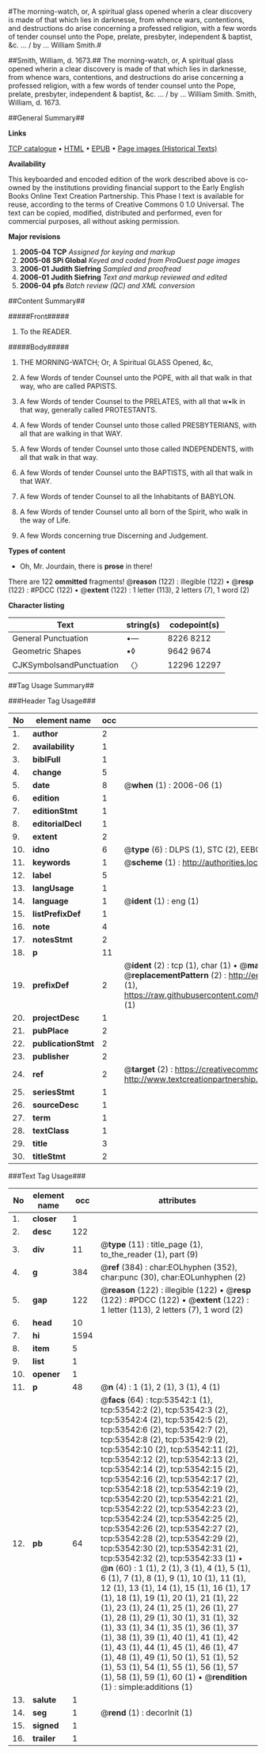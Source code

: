 #The morning-watch, or, A spiritual glass opened wherin a clear discovery is made of that which lies in darknesse, from whence wars, contentions, and destructions do arise concerning a professed religion, with a few words of tender counsel unto the Pope, prelate, presbyter, independent & baptist, &c. ... / by ... William Smith.#

##Smith, William, d. 1673.##
The morning-watch, or, A spiritual glass opened wherin a clear discovery is made of that which lies in darknesse, from whence wars, contentions, and destructions do arise concerning a professed religion, with a few words of tender counsel unto the Pope, prelate, presbyter, independent & baptist, &c. ... / by ... William Smith.
Smith, William, d. 1673.

##General Summary##

**Links**

[TCP catalogue](http://www.ota.ox.ac.uk/tcp/)  • 
[HTML](http://tei.it.ox.ac.uk/tcp/Texts-HTML/free/A60/A60643.html)  • 
[EPUB](http://tei.it.ox.ac.uk/tcp/Texts-EPUB/free/A60/A60643.epub) • 
[Page images (Historical Texts)](https://data.historicaltexts.jisc.ac.uk/view?pubId=eebo-12073972e&pageId=eebo-12073972e-53542-1)

**Availability**

This keyboarded and encoded edition of the
	       work described above is co-owned by the institutions
	       providing financial support to the Early English Books
	       Online Text Creation Partnership. This Phase I text is
	       available for reuse, according to the terms of Creative
	       Commons 0 1.0 Universal. The text can be copied,
	       modified, distributed and performed, even for
	       commercial purposes, all without asking permission.

**Major revisions**

1. __2005-04__ __TCP__ *Assigned for keying and markup*
1. __2005-08__ __SPi Global__ *Keyed and coded from ProQuest page images*
1. __2006-01__ __Judith Siefring__ *Sampled and proofread*
1. __2006-01__ __Judith Siefring__ *Text and markup reviewed and edited*
1. __2006-04__ __pfs__ *Batch review (QC) and XML conversion*

##Content Summary##

#####Front#####

1. To the READER.

#####Body#####

1. THE MORNING-WATCH; Or, A Spiritual GLASS Opened, &c,

1. A few Words of tender Counsel unto the POPE, with all that walk in that way, who are called PAPISTS.

1. A few Words of tender Counsel to the PRELATES, with all that w•lk in that way, generally called PROTESTANTS.

1. A few Words of tender Counsel unto those called PRESBYTERIANS, with all that are walking in that WAY.

1. A few Words of tender Counsel unto those called INDEPENDENTS, with all that walk in that way.

1. A few Words of tender Counsel unto the BAPTISTS, with all that walk in that WAY.

1. A few Words of tender Counsel to all the Inhabitants of BABYLON.

1. A few Words of tender Counsel unto all born of the Spirit, who walk in the way of Life.

1. A few Words concerning true Discerning and Judgement.

**Types of content**

  * Oh, Mr. Jourdain, there is **prose** in there!

There are 122 **ommitted** fragments! 
 @__reason__ (122) : illegible (122)  •  @__resp__ (122) : #PDCC (122)  •  @__extent__ (122) : 1 letter (113), 2 letters (7), 1 word (2)

**Character listing**


|Text|string(s)|codepoint(s)|
|---|---|---|
|General Punctuation|•—|8226 8212|
|Geometric Shapes|▪◊|9642 9674|
|CJKSymbolsandPunctuation|〈〉|12296 12297|

##Tag Usage Summary##

###Header Tag Usage###

|No|element name|occ|attributes|
|---|---|---|---|
|1.|__author__|2||
|2.|__availability__|1||
|3.|__biblFull__|1||
|4.|__change__|5||
|5.|__date__|8| @__when__ (1) : 2006-06 (1)|
|6.|__edition__|1||
|7.|__editionStmt__|1||
|8.|__editorialDecl__|1||
|9.|__extent__|2||
|10.|__idno__|6| @__type__ (6) : DLPS (1), STC (2), EEBO-CITATION (1), OCLC (1), VID (1)|
|11.|__keywords__|1| @__scheme__ (1) : http://authorities.loc.gov/ (1)|
|12.|__label__|5||
|13.|__langUsage__|1||
|14.|__language__|1| @__ident__ (1) : eng (1)|
|15.|__listPrefixDef__|1||
|16.|__note__|4||
|17.|__notesStmt__|2||
|18.|__p__|11||
|19.|__prefixDef__|2| @__ident__ (2) : tcp (1), char (1)  •  @__matchPattern__ (2) : ([0-9\-]+):([0-9IVX]+) (1), (.+) (1)  •  @__replacementPattern__ (2) : http://eebo.chadwyck.com/downloadtiff?vid=$1&page=$2 (1), https://raw.githubusercontent.com/textcreationpartnership/Texts/master/tcpchars.xml#$1 (1)|
|20.|__projectDesc__|1||
|21.|__pubPlace__|2||
|22.|__publicationStmt__|2||
|23.|__publisher__|2||
|24.|__ref__|2| @__target__ (2) : https://creativecommons.org/publicdomain/zero/1.0/ (1), http://www.textcreationpartnership.org/docs/. (1)|
|25.|__seriesStmt__|1||
|26.|__sourceDesc__|1||
|27.|__term__|1||
|28.|__textClass__|1||
|29.|__title__|3||
|30.|__titleStmt__|2||


###Text Tag Usage###

|No|element name|occ|attributes|
|---|---|---|---|
|1.|__closer__|1||
|2.|__desc__|122||
|3.|__div__|11| @__type__ (11) : title_page (1), to_the_reader (1), part (9)|
|4.|__g__|384| @__ref__ (384) : char:EOLhyphen (352), char:punc (30), char:EOLunhyphen (2)|
|5.|__gap__|122| @__reason__ (122) : illegible (122)  •  @__resp__ (122) : #PDCC (122)  •  @__extent__ (122) : 1 letter (113), 2 letters (7), 1 word (2)|
|6.|__head__|10||
|7.|__hi__|1594||
|8.|__item__|5||
|9.|__list__|1||
|10.|__opener__|1||
|11.|__p__|48| @__n__ (4) : 1 (1), 2 (1), 3 (1), 4 (1)|
|12.|__pb__|64| @__facs__ (64) : tcp:53542:1 (1), tcp:53542:2 (2), tcp:53542:3 (2), tcp:53542:4 (2), tcp:53542:5 (2), tcp:53542:6 (2), tcp:53542:7 (2), tcp:53542:8 (2), tcp:53542:9 (2), tcp:53542:10 (2), tcp:53542:11 (2), tcp:53542:12 (2), tcp:53542:13 (2), tcp:53542:14 (2), tcp:53542:15 (2), tcp:53542:16 (2), tcp:53542:17 (2), tcp:53542:18 (2), tcp:53542:19 (2), tcp:53542:20 (2), tcp:53542:21 (2), tcp:53542:22 (2), tcp:53542:23 (2), tcp:53542:24 (2), tcp:53542:25 (2), tcp:53542:26 (2), tcp:53542:27 (2), tcp:53542:28 (2), tcp:53542:29 (2), tcp:53542:30 (2), tcp:53542:31 (2), tcp:53542:32 (2), tcp:53542:33 (1)  •  @__n__ (60) : 1 (1), 2 (1), 3 (1), 4 (1), 5 (1), 6 (1), 7 (1), 8 (1), 9 (1), 10 (1), 11 (1), 12 (1), 13 (1), 14 (1), 15 (1), 16 (1), 17 (1), 18 (1), 19 (1), 20 (1), 21 (1), 22 (1), 23 (1), 24 (1), 25 (1), 26 (1), 27 (1), 28 (1), 29 (1), 30 (1), 31 (1), 32 (1), 33 (1), 34 (1), 35 (1), 36 (1), 37 (1), 38 (1), 39 (1), 40 (1), 41 (1), 42 (1), 43 (1), 44 (1), 45 (1), 46 (1), 47 (1), 48 (1), 49 (1), 50 (1), 51 (1), 52 (1), 53 (1), 54 (1), 55 (1), 56 (1), 57 (1), 58 (1), 59 (1), 60 (1)  •  @__rendition__ (1) : simple:additions (1)|
|13.|__salute__|1||
|14.|__seg__|1| @__rend__ (1) : decorInit (1)|
|15.|__signed__|1||
|16.|__trailer__|1||

